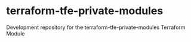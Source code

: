 # terraform-tfe-private-modules
Development repository for the terraform-tfe-private-modules Terraform Module

